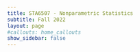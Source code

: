 ```yaml
---
title: STA6507 - Nonparametric Statistics
subtitle: Fall 2022 
layout: page
#callouts: home_callouts
show_sidebar: false
---
```

